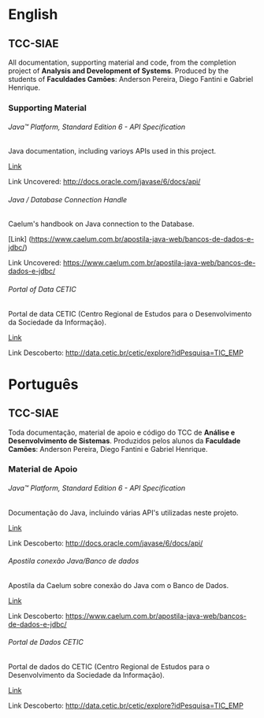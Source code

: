 # English

## TCC-SIAE
All documentation, supporting material and code, from the completion project of **Analysis and Development of Systems**.
Produced by the students of **Faculdades Camões**:
Anderson Pereira, Diego Fantini e Gabriel Henrique.

### Supporting Material

###### Java™ Platform, Standard Edition 6 - API Specification
Java documentation, including varioys APIs used in this project.

[Link](http://docs.oracle.com/javase/6/docs/api/)

Link Uncovered: http://docs.oracle.com/javase/6/docs/api/

###### Java / Database Connection Handle
Caelum's handbook on Java connection to the Database.

[Link] (https://www.caelum.com.br/apostila-java-web/bancos-de-dados-e-jdbc/)

Link Uncovered: https://www.caelum.com.br/apostila-java-web/bancos-de-dados-e-jdbc/

###### Portal of Data CETIC
Portal de data CETIC (Centro Regional de Estudos para o Desenvolvimento da Sociedade da Informação).

[Link](http://data.cetic.br/cetic/explore?idPesquisa=TIC_EMP)

Link Descoberto: http://data.cetic.br/cetic/explore?idPesquisa=TIC_EMP

# Português

## TCC-SIAE
Toda documentação, material de apoio e código do TCC de **Análise e Desenvolvimento de Sistemas**. 
Produzidos pelos alunos da **Faculdade Camões**: 
Anderson Pereira, Diego Fantini e Gabriel Henrique.

### Material de Apoio

###### Java™ Platform, Standard Edition 6 - API Specification
Documentação do Java, incluindo várias API's utilizadas neste projeto.

[Link](http://docs.oracle.com/javase/6/docs/api/)

Link Descoberto: http://docs.oracle.com/javase/6/docs/api/

###### Apostila conexão Java/Banco de dados
Apostila da Caelum sobre conexão do Java com o Banco de Dados.

[Link](https://www.caelum.com.br/apostila-java-web/bancos-de-dados-e-jdbc/)

Link Descoberto: https://www.caelum.com.br/apostila-java-web/bancos-de-dados-e-jdbc/

###### Portal de Dados CETIC
Portal de dados do CETIC (Centro Regional de Estudos para o Desenvolvimento da Sociedade da Informação).

[Link](http://data.cetic.br/cetic/explore?idPesquisa=TIC_EMP)

Link Descoberto: http://data.cetic.br/cetic/explore?idPesquisa=TIC_EMP